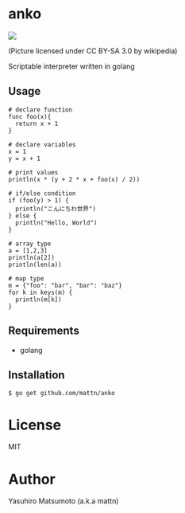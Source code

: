 # anko

![](https://raw.githubusercontent.com/mattn/anko/master/anko.png)

(Picture licensed under CC BY-SA 3.0 by wikipedia)

Scriptable interpreter written in golang

## Usage

```
# declare function
func foo(x){
  return x + 1
}

# declare variables
x = 1
y = x + 1

# print values 
println(x * (y + 2 * x + foo(x) / 2))

# if/else condition
if (foo(y) > 1) {
  println("こんにちわ世界")
} else {
  println("Hello, World")
}

# array type
a = [1,2,3]
println(a[2])
println(len(a))

# map type
m = {"foo": "bar", "bar": "baz"}
for k in keys(m) {
  println(m[k])
}
```

## Requirements

* golang

## Installation

```
$ go get github.com/mattn/anko
```

# License

MIT

# Author

Yasuhiro Matsumoto (a.k.a mattn)

